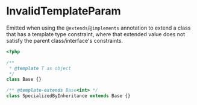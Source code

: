 # InvalidTemplateParam

Emitted when using the `@extends`/`@implements` annotation to extend a class that has a template type constraint, where that extended value does not satisfy the parent class/interface's constraints.

```php
<?php

/**
 * @template T as object
 */
class Base {}

/** @template-extends Base<int> */
class SpecializedByInheritance extends Base {}
```
